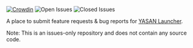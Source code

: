 [![Crowdin](https://badges.crowdin.net/yasan-launcher/localized.svg)](https://crowdin.com/project/yasan-launcher)
![Open Issues](https://img.shields.io/github/issues-raw/yasandev/yasan-launcher-issues?label=Open%20Issues)
![Closed Issues](https://img.shields.io/github/issues-closed-raw/yasandev/yasan-launcher-issues?label=Closed%20Issues)

A place to submit feature requests & bug reports for [YASAN Launcher](https://play.google.com/store/apps/details?id=yasan.space.mnml.ai.launcher&hl=en&gl=US).

Note: This is an issues-only repository and does not contain any source code.
